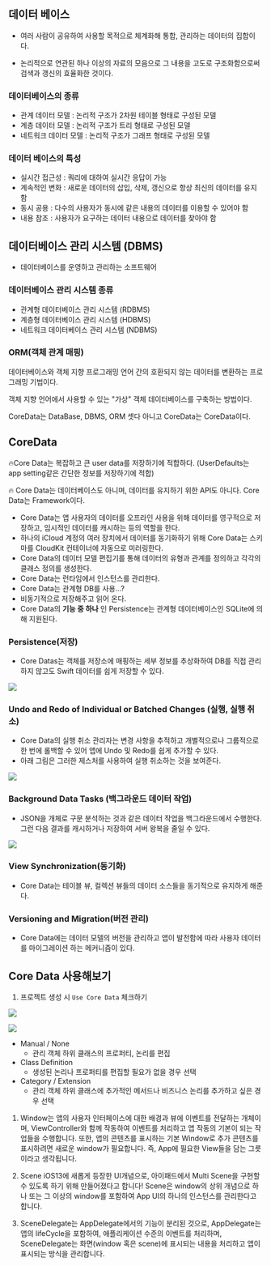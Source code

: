 ## 데이터 베이스 

- 여러 사람이 공유하여 사용할 목적으로 체계화해 통합, 관리하는 데이터의 집합이다.  

- 논리적으로 연관된 하나 이상의 자료의 모음으로 그 내용을 고도로 구조화함으로써 검색과 갱신의 효율화한 것이다.



### 데이터베이스의 종류

- 관계 데이터 모델 : 논리적 구조가 2차원 테이블 형태로 구성된 모델
- 계층 데이터 모델 : 논리적 구조가 트리 형태로 구성된 모델
- 네트워크 데이터 모델 : 논리적 구조가 그래프 형태로 구성된 모델



### 데이터 베이스의 특성

- 실시간 접근성 : 쿼리에 대하여 실시간 응답이 가능
- 계속적인 변화 : 새로운 데이터의 삽입, 삭제, 갱신으로 항상 최신의 데이터를 유지함
- 동시 공용 : 다수의 사용자가 동시에 같은 내용의 데이터를 이용할 수 있어야 함
- 내용 참조 : 사용자가 요구하는 데이터 내용으로 데이터를 찾아야 함



## 데이터베이스 관리 시스템 (DBMS)

- 데이터베이스를 운영하고 관리하는 소프트웨어



### 데이터베이스 관리 시스템 종류 

- 관계형 데이터베이스 관리 시스템 (RDBMS)
- 계층형 데이터베이스 관리 시스템 (HDBMS)
- 네트워크 데이터베이스 관리 시스템 (NDBMS)



### ORM(객체 관계 매핑)

데이터베이스와 객체 지향 프로그래밍 언어 간의 호환되지 않는 데이터를 변환하는 프로그래밍 기법이다.

객체 지향 언어에서 사용할 수 있는 "가상" 객체 데이터베이스를 구축하는 방법이다.



CoreData는 DataBase, DBMS, ORM 셋다 아니고 CoreData는 CoreData이다.



## CoreData

:fire:Core Data는 복잡하고 큰 user data를 저장하기에 적합하다. (UserDefaults는 app setting같은 간단한 정보를 저장하기에 적합)

:fire: Core Data는 데이터베이스도 아니며, 데이터를 유지하기 위한 API도 아니다. Core Data는 Framework이다. 

- Core Data는 앱 사용자의 데이터를 오프라인 사용을 위해 데이터를 영구적으로 저장하고, 임시적인 데이터를 캐시하는 등의 역할을 한다.
- 하나의 iCloud 계정의 여러 장치에서 데이터를 동기화하기 위해 Core Data는 스키마를 CloudKit 컨테이너에 자동으로 미러링한다.
- Core Data의 데이터 모델 편집기를 통해 데이터의 유형과 관계를 정의하고 각각의 클래스 정의를 생성한다.
- Core Data는 런타임에서 인스턴스를 관리한다.
- Core Data는 관계형 DB를 사용...?
- 비동기적으로 저장해주고 읽어 온다.
- Core Data의 **기능 중 하나** 인 Persistence는 관계형 데이터베이스인 SQLite에 의해 지원된다.



### Persistence(저장)

- Core Datas는 객체를 저장소에 매핑하는 세부 정보를 추상화하여 DB를 직접 관리하지 않고도 Swift 데이터를 쉽게 저장할 수 있다.

![](https://i.imgur.com/M0UZsRd.png)

### Undo and Redo of Individual or Batched Changes (실행, 실행 취소)

- Core Data의 실행 취소 관리자는 변경 사항을 추적하고 개별적으로나 그룹적으로 한 번에 롤백할 수 있어 앱에 Undo 및 Redo를 쉽게 추가할 수 있다.
- 아래 그림은 그러한 제스처를 사용하여 실행 취소하는 것을 보여준다.


![](https://i.imgur.com/EPkHdsi.png)

### Background Data Tasks (백그라운드 데이터 작업)

- JSON을 개체로 구문 분석하는 것과 같은 데이터 작업을 백그라운드에서 수행한다. 그런 다음 결과를 캐시하거나 저장하여 서버 왕복을 줄일 수 있다.

![](https://i.imgur.com/FcrQoRa.png)

### View Synchronization(동기화)

- Core Data는 테이블 뷰, 컬렉션 뷰들의 데이터 소스들을 동기적으로 유지하게 해준다.



### Versioning and Migration(버전 관리)

- Core Data에는 데이터 모델의 버전을 관리하고 앱이 발전함에 따라 사용자 데이터를 마이그레이션 하는 메커니즘이 있다.



## Core Data 사용해보기

1. 프로젝트 생성 시  `Use Core Data` 체크하기

![](https://i.imgur.com/AZJt6Zw.png)



![](https://i.imgur.com/lOYiT4i.png)

- Manual / None
  - 관리 객체 하위 클래스의 프로퍼티, 논리를 편집
- Class Definition
  - 생성된 논리나 프로퍼티를 편집할 필요가 없을 경우 선택
- Category / Extension
  - 관리 객체 하위 클래스에 추가적인 메서드나 비즈니스 논리를 추가하고 싶은 경우 선택









1. Window는  앱의 사용자 인터페이스에 대한 배경과 뷰에 이벤트를 전달하는 개체이며, ViewController와 함께 작동하여 이벤트를 처리하고 앱 작동의 기본이 되는 작업들을 수행합니다. 또한, 앱의 콘텐츠를 표시하는 기본 Window로 추가 콘텐츠를 표시하려면 새로운 window가 필요합니다. 즉, App에 필요한 View들을 담는 그릇이라고 생각됩니다.



2. Scene iOS13에 새롭게 등장한 UI개념으로, 아이패드에서 Multi Scene을 구현할 수 있도록 하기 위해 만들어졌다고 합니다! Scene은 window의 상위 개념으로 하나 또는 그 이상의 window를 포함하여 App UI의 하나의 인스턴스를 관리한다고 합니다.



3. SceneDelegate는 AppDelegate에서의 기능이 분리된 것으로, AppDelegate는 앱의 lifeCycle을 포함하여, 애플리케이션 수준의 이벤트를 처리하며, SceneDelegate는 화면(window 혹은 scene)에 표시되는 내용을 처리하고 앱이 표시되는 방식을 관리합니다.